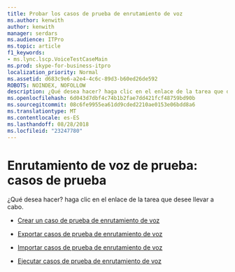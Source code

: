```yaml
---
title: Probar los casos de prueba de enrutamiento de voz
ms.author: kenwith
author: kenwith
manager: serdars
ms.audience: ITPro
ms.topic: article
f1_keywords:
- ms.lync.lscp.VoiceTestCaseMain
ms.prod: skype-for-business-itpro
localization_priority: Normal
ms.assetid: d683c9e6-a2e4-4c6c-89d3-b60ed26de592
ROBOTS: NOINDEX, NOFOLLOW
description: ¿Qué desea hacer? haga clic en el enlace de la tarea que desee llevar a cabo.
ms.openlocfilehash: 6d043d7dbf4c74b1b2fae7dd421fcf48759bd90b
ms.sourcegitcommit: 08c6fe9955ea61dd9cded2210ae0153e06bdd8a6
ms.translationtype: MT
ms.contentlocale: es-ES
ms.lasthandoff: 08/28/2018
ms.locfileid: "23247780"
---
```

# <a name="test-voice-routing-test-cases"></a>Enrutamiento de voz de prueba: casos de prueba

¿Qué desea hacer? haga clic en el enlace de la tarea que desee llevar a cabo.

- [Crear un caso de prueba de enrutamiento de voz](https://technet.microsoft.com/library/43a07a5b-2f20-462a-81e5-d628c18391e0.aspx)

- [Exportar casos de prueba de enrutamiento de voz](https://technet.microsoft.com/library/489ac472-1a35-4755-b390-48f7cdf31e94.aspx)

- [Importar casos de prueba de enrutamiento de voz](https://technet.microsoft.com/library/6546e24c-9ad2-428b-92b2-63948ed0f884.aspx)

- [Ejecutar casos de prueba de enrutamiento de voz](https://technet.microsoft.com/library/fb4d32df-b9ea-4944-8cd7-a6102c78c465.aspx)



